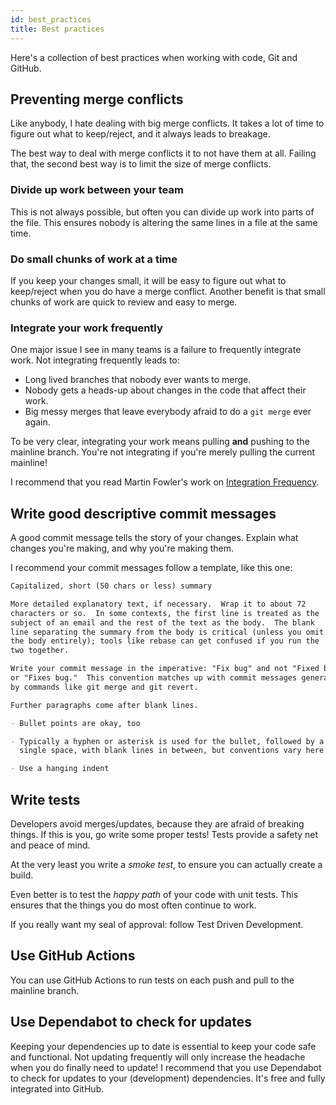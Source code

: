 ```yaml
---
id: best_practices
title: Best practices
---
```


Here's a collection of best practices when working with code, Git and GitHub.

## Preventing merge conflicts

Like anybody, I hate dealing with big merge conflicts.
It takes a lot of time to figure out what to keep/reject, and it always leads to breakage.

The best way to deal with merge conflicts it to not have them at all.
Failing that, the second best way is to limit the size of merge conflicts.

### Divide up work between your team

This is not always possible, but often you can divide up work into parts of the file.
This ensures nobody is altering the same lines in a file at the same time.

### Do small chunks of work at a time

If you keep your changes small, it will be easy to figure out what to keep/reject when you do have a merge conflict.
Another benefit is that small chunks of work are quick to review and easy to merge.

### Integrate your work frequently

One major issue I see in many teams is a failure to frequently integrate work.
Not integrating frequently leads to:

- Long lived branches that nobody ever wants to merge.
- Nobody gets a heads-up about changes in the code that affect their work.
- Big messy merges that leave everybody afraid to do a `git merge` ever again.

To be very clear, integrating your work means pulling **and** pushing to the mainline branch.
You're not integrating if you're merely pulling the current mainline!

I recommend that you read Martin Fowler's work on [Integration Frequency](https://martinfowler.com/articles/branching-patterns.html#integration-frequency).

## Write good descriptive commit messages

A good commit message tells the story of your changes.
Explain what changes you're making, and why you're making them.

I recommend your commit messages follow a template, like this one:

```markdown title="Tim Pope's commit message template"
Capitalized, short (50 chars or less) summary

More detailed explanatory text, if necessary.  Wrap it to about 72
characters or so.  In some contexts, the first line is treated as the
subject of an email and the rest of the text as the body.  The blank
line separating the summary from the body is critical (unless you omit
the body entirely); tools like rebase can get confused if you run the
two together.

Write your commit message in the imperative: "Fix bug" and not "Fixed bug"
or "Fixes bug."  This convention matches up with commit messages generated
by commands like git merge and git revert.

Further paragraphs come after blank lines.

- Bullet points are okay, too

- Typically a hyphen or asterisk is used for the bullet, followed by a
  single space, with blank lines in between, but conventions vary here

- Use a hanging indent
```

## Write tests

Developers avoid merges/updates, because they are afraid of breaking things.
If this is you, go write some proper tests!
Tests provide a safety net and peace of mind.

At the very least you write a *smoke test*, to ensure you can actually create a build.

Even better is to test the *happy path* of your code with unit tests.
This ensures that the things you do most often continue to work.

If you really want my seal of approval: follow Test Driven Development.

## Use GitHub Actions

You can use GitHub Actions to run tests on each push and pull to the mainline branch.

## Use Dependabot to check for updates

Keeping your dependencies up to date is essential to keep your code safe and functional.
Not updating frequently will only increase the headache when you do finally need to update!
I recommend that you use Dependabot to check for updates to your (development) dependencies.
It's free and fully integrated into GitHub.
